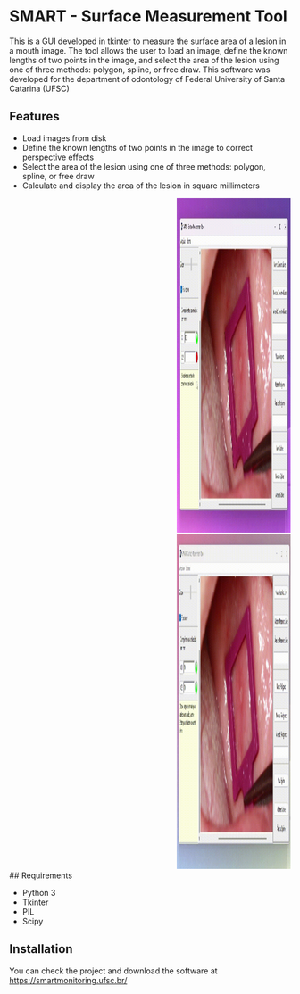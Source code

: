 # SMART - Surface Measurement Tool

This is a GUI developed in tkinter to measure the surface area of a lesion in a mouth image. The tool allows the user to load an image, define the known lengths of two points in the image, and select the area of the lesion using one of three methods: polygon, spline, or free draw. This software was developed for the department of odontology of Federal University of Santa Catarina (UFSC)


## Features

* Load images from disk
* Define the known lengths of two points in the image to correct perspective effects
* Select the area of the lesion using one of three methods: polygon, spline, or free draw
* Calculate and display the area of the lesion in square millimeters
<div style="margin-left:300px">
<img src="https://github.com/andreprovensi/UI-area-image/blob/main/gif/passo_8-Made-with-Clipchamp.gif" alt="Alt Text" width="600" height="600">
<br>
<img src="https://github.com/andreprovensi/UI-area-image/blob/main/gif/desenho_livre-Made-with-Clipchamp.gif" alt="Alt Text" width="600" height="600">
</div>
## Requirements

* Python 3
* Tkinter
* PIL
* Scipy

## Installation

You can check the project and download the software at https://smartmonitoring.ufsc.br/
